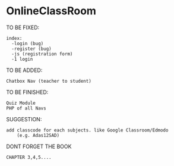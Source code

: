 # OnlineClassRoom

TO BE FIXED:
	
	index:
      -login (bug)
      -register (bug)
      -js (registration form)
      -1 login


TO BE ADDED:

	Chatbox Nav (teacher to student)
	

TO BE FINISHED:
	
	Quiz Module
	PHP of all Navs
	

SUGGESTION:
	
	add classcode for each subjects. like Google Classroom/Edmodo
		(e.g. Adas12SAD)
 

DONT FORGET THE BOOK
	
	CHAPTER 3,4,5....
